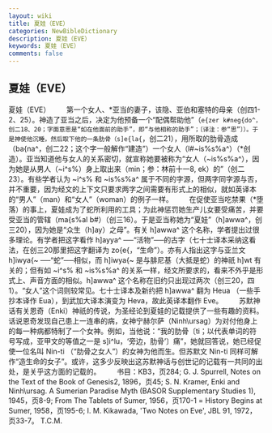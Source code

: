 ```yaml
---
layout: wiki
title: 夏娃（EVE）
categories: NewBibleDictionary
description: 夏娃（EVE）
keywords: 夏娃（EVE）
comments: false
---
```


## 夏娃（EVE）



夏娃（EVE）
　　第一个女人、*亚当的妻子，该隐、亚伯和塞特的母亲（创四1-2、25）。神造了亚当之后，决定为他预备一个“配偶帮助他”（`e{zer k#neg{do^，创二18、20；字面意思是“如在他面前的助手”，即“与他相称的助手”；〔译注：参“思”〕）。于是神使他沉睡，然后取下他的一条肋骨（s]e{la{`，创二21），用所取的肋骨造成（ba{na^，创二22；这个字一般解作“建造”）一个女人（l#~is%s%a^）（*创造）。亚当知道他与女人的关系密切，就宣称她要被称为“女人（~is%s%a^），因为她是从男人（~i^s%）身上取出来（min；参：林前十一8, ek）的”（创二23）。有些学者认为 ~i^s% 和 ~is%s%a^ 属于不同的字源，但两字同字源与否，并不重要，因为经文的上下文只要求两字之间需要有形式上的相似，就如英译本的“男人”（man）和“女人”（woman）的例子一样。
　　在促使亚当吃禁果（*堕落）的事上，夏娃成为了蛇所利用的工具；为此神惩罚她生产儿女要受痛苦，并要受亚当的管辖（ma{s%al b#）（创三16）。于是亚当称她为“夏娃”（h]awwa^，创三20），因为她是“众生（h]ay）之母”。有关 h]awwa^ 这个名称，学者提出过很多理论。有学者把这字看作 h]ayya^ ──“活物”──的古字（七十士译本采纳这看法，在创三20那里把这字翻译为 zo{e{，“生命”）。亦有人指出这字与亚兰文 h]iwya{~ ──“蛇”──相似，而 h]iwya{~ 是与腓尼基（大抵是蛇）的神祇 h]wt 有关的；但有如 ~i^s% 和 ~is%s%a^ 的关系一样，经文所要求的，看来不外乎是形式上、声音方面的相似。h]awwa^ 这个名称在旧约只出现过两次（创三20，四1）。“女人”这个词则较常见。七十士译本及新约把 h]awwa^ 翻为 Heua
（一些手抄本译作 Eua），到武加大译本演变为 Heva，故此英译本翻作 Eve。
　　苏默神话有关恩奇（Enki）神祇的传说，为圣经论到夏娃的记载提供了一些有趣的资料。话说恩奇发现自己患上一连串的病，女神宁赫尔萨（Ninh\ursag）为对付他身上的每一种病都特制了一个女神。例如，当他说：“我的肋骨〔ti；以代表单词的符号写成，亚甲文的等值之一是 s]i^lu，‘旁边，肋骨’〕痛”，她就回答说，她已经促使一位名叫 Nin-ti （“肋骨之女人”）的女神为他而生。但苏默文 Nin-ti 同样可解作“造生命的女子”。或许，这多少反映出这苏默神话与创世记的记载有一共同的出处，是关乎这方面的记载的。
　　书目：KB3，页284; G. J. Spurrell, Notes on the Text of the Book of Genesis2,
1896，页45; S. N. Kramer, Enki and Ninh\ursag. A
Sumerian Paradise Myth (BASOR Supplementary
Studies 1), 1945，页8-9; From The Tablets of Sumer,
1956，页170-1 = History Begins at Sumer,
1958，页195-6; I. M. Kikawada, 'Two Notes on Eve', JBL 91, 1972，页33-7。
T.C.M.




